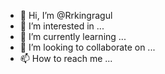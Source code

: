 - 👋 Hi, I’m @Rrkingragul
- 👀 I’m interested in ...
- 🌱 I’m currently learning ...
- 💞️ I’m looking to collaborate on ...
- 📫 How to reach me ...

<!---
Rrkingragul/Rrkingragul is a ✨ special ✨ repository because its `README.md` (this file) appears on your GitHub profile.
You can click the Preview link to take a look at your changes.
--->
